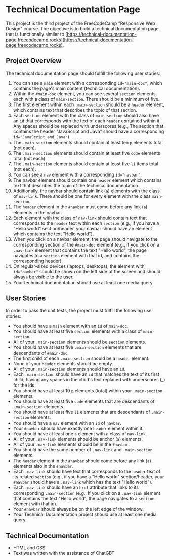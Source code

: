 # Technical Documentation Page

This project is the third project of the FreeCodeCamp "Responsive Web Design" course. The objective is to build a technical documentation page that is functionally similar to [https://technical-documentation-page.freecodecamp.rocks](https://technical-documentation-page.freecodecamp.rocks).

## Project Overview

The technical documentation page should fulfill the following user stories:

1. You can see a `main` element with a corresponding `id="main-doc"`, which contains the page's main content (technical documentation).
2. Within the `#main-doc` element, you can see several `section` elements, each with a class of `main-section`. There should be a minimum of five.
3. The first element within each `.main-section` should be a `header` element, which contains text that describes the topic of that section.
4. Each `section` element with the class of `main-section` should also have an `id` that corresponds with the text of each `header` contained within it. Any spaces should be replaced with underscores (e.g., The section that contains the header "JavaScript and Java" should have a corresponding `id="JavaScript_and_Java"`).
5. The `.main-section` elements should contain at least ten `p` elements total (not each).
6. The `.main-section` elements should contain at least five `code` elements total (not each).
7. The `.main-section` elements should contain at least five `li` items total (not each).
8. You can see a `nav` element with a corresponding `id="navbar"`.
9. The navbar element should contain one `header` element which contains text that describes the topic of the technical documentation.
10. Additionally, the navbar should contain link (`a`) elements with the class of `nav-link`. There should be one for every element with the class `main-section`.
11. The `header` element in the `#navbar` must come before any link (`a`) elements in the navbar.
12. Each element with the class of `nav-link` should contain text that corresponds to the `header` text within each `section` (e.g., if you have a "Hello world" section/header, your navbar should have an element which contains the text "Hello world").
13. When you click on a navbar element, the page should navigate to the corresponding section of the `#main-doc` element (e.g., if you click on a `.nav-link` element that contains the text "Hello world", the page navigates to a `section` element with that id, and contains the corresponding header).
14. On regular-sized devices (laptops, desktops), the element with `id="navbar"` should be shown on the left side of the screen and should always be visible to the user.
15. Your technical documentation should use at least one media query.

## User Stories

In order to pass the unit tests, the project must fulfill the following user stories:

- You should have a `main` element with an `id` of `main-doc`.
- You should have at least five `section` elements with a class of `main-section`.
- All of your `.main-section` elements should be `section` elements.
- You should have at least five `.main-section` elements that are descendants of `#main-doc`.
- The first child of each `.main-section` should be a `header` element.
- None of your `header` elements should be empty.
- All of your `.main-section` elements should have an `id`.
- Each `.main-section` should have an `id` that matches the text of its first child, having any spaces in the child's text replaced with underscores (_) for the ids.
- You should have at least 10 `p` elements (total) within your `.main-section` elements.
- You should have at least five `code` elements that are descendants of `.main-section` elements.
- You should have at least five `li` elements that are descendants of `.main-section` elements.
- You should have a `nav` element with an `id` of `navbar`.
- Your `#navbar` should have exactly one `header` element within it.
- You should have at least one `a` element with a class of `nav-link`.
- All of your `.nav-link` elements should be anchor (`a`) elements.
- All of your `.nav-link` elements should be in the `#navbar`.
- You should have the same number of `.nav-link` and `.main-section` elements.
- The `header` element in the `#navbar` should come before any link (`a`) elements also in the `#navbar`.
- Each `.nav-link` should have text that corresponds to the `header` text of its related `section` (e.g., if you have a "Hello world" section/header, your `#navbar` should have a `.nav-link` which has the text "Hello world").
- Each `.nav-link` should have an `href` attribute that links to its corresponding `.main-section` (e.g., If you click on a `.nav-link` element that contains the text "Hello world", the page navigates to a `section` element with that id).
- Your `#navbar` should always be on the left edge of the window.
- Your Technical Documentation project should use at least one media query.

## Technical Documentation

- HTML and CSS
- Text was written with the assistance of ChatGBT



